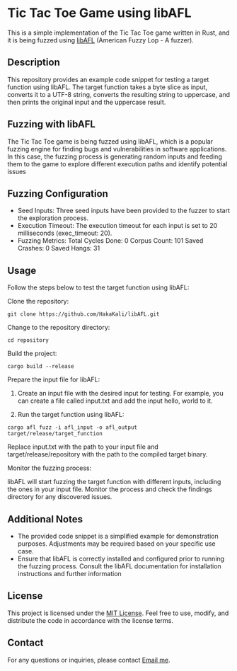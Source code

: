 # Tic Tac Toe Game using libAFL
This is a simple implementation of the Tic Tac Toe game written in Rust, and it is being fuzzed using [libAFL](https://github.com/AFLplusplus/libAFL) (American Fuzzy Lop - A fuzzer).

## Description
This repository provides an example code snippet for testing a target function using libAFL. The target function takes a byte slice as input, converts it to a UTF-8 string, converts the resulting string to uppercase, and then prints the original input and the uppercase result.

## Fuzzing with libAFL
The Tic Tac Toe game is being fuzzed using libAFL, which is a popular fuzzing engine for finding bugs and vulnerabilities in software applications. In this case, the fuzzing process is generating random inputs and feeding them to the game to explore different execution paths and identify potential issues

## Fuzzing Configuration
* Seed Inputs: Three seed inputs have been provided to the fuzzer to start the exploration process.
* Execution Timeout: The execution timeout for each input is set to 20 milliseconds (exec_timeout: 20).
* Fuzzing Metrics:
    Total Cycles Done: 0
    Corpus Count: 101
    Saved Crashes: 0
    Saved Hangs: 31

## Usage
Follow the steps below to test the target function using libAFL:

Clone the repository:
```shell
git clone https://github.com/HakaKali/libAFL.git
  ```

Change to the repository directory:
```shell
cd repository
  ```

Build the project:
```shell
cargo build --release
  ```    

Prepare the input file for libAFL:

1. Create an input file with the desired input for testing. For example, you can create a file called input.txt and add the input hello, world to it.

2. Run the target function using libAFL:
```shell
cargo afl fuzz -i afl_input -o afl_output target/release/target_function
  ```
Replace input.txt with the path to your input file and target/release/repository with the path to the compiled target binary.

Monitor the fuzzing process:

libAFL will start fuzzing the target function with different inputs, including the ones in your input file. Monitor the process and check the findings directory for any discovered issues.

## Additional Notes

* The provided code snippet is a simplified example for demonstration purposes. Adjustments may be required based on your specific use case.
* Ensure that libAFL is correctly installed and configured prior to running the fuzzing process. Consult the libAFL documentation for installation instructions and further information

## License

This project is licensed under the [MIT License](link-to-license-file). Feel free to use, modify, and distribute the code in accordance with the license terms.

## Contact
For any questions or inquiries, please contact [Email me](mailto:your-email@example.com).
